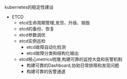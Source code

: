 kubernetes的稳定性建设

- ETCD
  - etcd生命周期管理,发货、升级、销毁
  - etcd的备份、恢复
  - etcd参数调优
  - etcd实例巡检
    - etcd故障自动化检测
    - etcd故障分类和结构化输出
  - etcd核心metrics梳理,构建可靠的监控大盘和告警机制
    - 构建可靠的Dashboard,协助日常排障和发现问题
    - 构建可靠的告警通道
